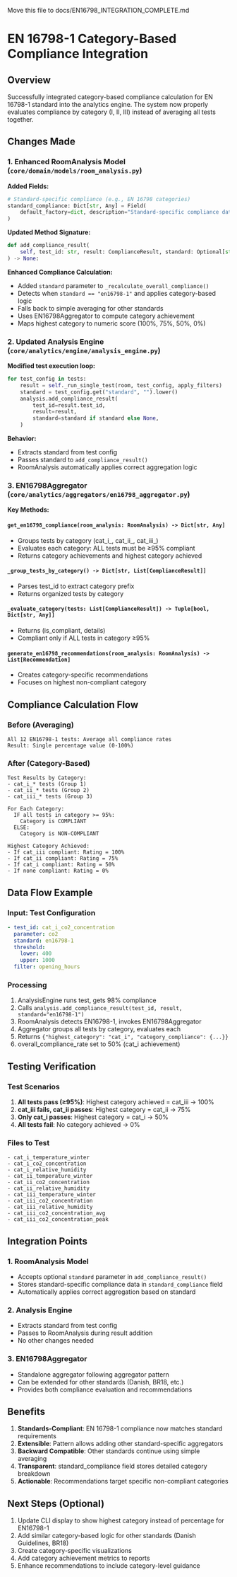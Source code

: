 Move this file to docs/EN16798_INTEGRATION_COMPLETE.md


# EN 16798-1 Category-Based Compliance Integration

## Overview
Successfully integrated category-based compliance calculation for EN 16798-1 standard into the analytics engine. The system now properly evaluates compliance by category (I, II, III) instead of averaging all tests together.

## Changes Made

### 1. Enhanced RoomAnalysis Model (`core/domain/models/room_analysis.py`)

**Added Fields:**
```python
# Standard-specific compliance (e.g., EN 16798 categories)
standard_compliance: Dict[str, Any] = Field(
    default_factory=dict, description="Standard-specific compliance data"
)
```

**Updated Method Signature:**
```python
def add_compliance_result(
    self, test_id: str, result: ComplianceResult, standard: Optional[str] = None
) -> None:
```

**Enhanced Compliance Calculation:**
- Added `standard` parameter to `_recalculate_overall_compliance()`
- Detects when `standard == "en16798-1"` and applies category-based logic
- Falls back to simple averaging for other standards
- Uses EN16798Aggregator to compute category achievement
- Maps highest category to numeric score (100%, 75%, 50%, 0%)

### 2. Updated Analysis Engine (`core/analytics/engine/analysis_engine.py`)

**Modified test execution loop:**
```python
for test_config in tests:
    result = self._run_single_test(room, test_config, apply_filters)
    standard = test_config.get("standard", "").lower()
    analysis.add_compliance_result(
        test_id=result.test_id,
        result=result,
        standard=standard if standard else None,
    )
```

**Behavior:**
- Extracts standard from test config
- Passes standard to `add_compliance_result()`
- RoomAnalysis automatically applies correct aggregation logic

### 3. EN16798Aggregator (`core/analytics/aggregators/en16798_aggregator.py`)

**Key Methods:**

#### `get_en16798_compliance(room_analysis: RoomAnalysis) -> Dict[str, Any]`
- Groups tests by category (cat_i_, cat_ii_, cat_iii_)
- Evaluates each category: ALL tests must be ≥95% compliant
- Returns category achievements and highest category achieved

#### `_group_tests_by_category() -> Dict[str, List[ComplianceResult]]`
- Parses test_id to extract category prefix
- Returns organized tests by category

#### `_evaluate_category(tests: List[ComplianceResult]) -> Tuple[bool, Dict[str, Any]]`
- Returns (is_compliant, details)
- Compliant only if ALL tests in category ≥95%

#### `generate_en16798_recommendations(room_analysis: RoomAnalysis) -> List[Recommendation]`
- Creates category-specific recommendations
- Focuses on highest non-compliant category

## Compliance Calculation Flow

### Before (Averaging)
```
All 12 EN16798-1 tests: Average all compliance rates
Result: Single percentage value (0-100%)
```

### After (Category-Based)
```
Test Results by Category:
- cat_i_* tests (Group 1)
- cat_ii_* tests (Group 2)  
- cat_iii_* tests (Group 3)

For Each Category:
  IF all tests in category >= 95%:
    Category is COMPLIANT
  ELSE:
    Category is NON-COMPLIANT

Highest Category Achieved:
- If cat_iii compliant: Rating = 100%
- If cat_ii compliant: Rating = 75%
- If cat_i compliant: Rating = 50%
- If none compliant: Rating = 0%
```

## Data Flow Example

### Input: Test Configuration
```yaml
- test_id: cat_i_co2_concentration
  parameter: co2
  standard: en16798-1
  threshold:
    lower: 400
    upper: 1000
  filter: opening_hours
```

### Processing
1. AnalysisEngine runs test, gets 98% compliance
2. Calls `analysis.add_compliance_result(test_id, result, standard="en16798-1")`
3. RoomAnalysis detects EN16798-1, invokes EN16798Aggregator
4. Aggregator groups all tests by category, evaluates each
5. Returns `{"highest_category": "cat_i", "category_compliance": {...}}`
6. overall_compliance_rate set to 50% (cat_i achievement)

## Testing Verification

### Test Scenarios
1. **All tests pass (≥95%)**: Highest category achieved = cat_iii → 100%
2. **cat_iii fails, cat_ii passes**: Highest category = cat_ii → 75%
3. **Only cat_i passes**: Highest category = cat_i → 50%
4. **All tests fail**: No category achieved → 0%

### Files to Test
```
- cat_i_temperature_winter
- cat_i_co2_concentration
- cat_i_relative_humidity
- cat_ii_temperature_winter
- cat_ii_co2_concentration
- cat_ii_relative_humidity
- cat_iii_temperature_winter
- cat_iii_co2_concentration
- cat_iii_relative_humidity
- cat_iii_co2_concentration_avg
- cat_iii_co2_concentration_peak
```

## Integration Points

### 1. RoomAnalysis Model
- Accepts optional `standard` parameter in `add_compliance_result()`
- Stores standard-specific compliance data in `standard_compliance` field
- Automatically applies correct aggregation based on standard

### 2. Analysis Engine
- Extracts standard from test config
- Passes to RoomAnalysis during result addition
- No other changes needed

### 3. EN16798Aggregator
- Standalone aggregator following aggregator pattern
- Can be extended for other standards (Danish, BR18, etc.)
- Provides both compliance evaluation and recommendations

## Benefits

1. **Standards-Compliant**: EN 16798-1 compliance now matches standard requirements
2. **Extensible**: Pattern allows adding other standard-specific aggregators
3. **Backward Compatible**: Other standards continue using simple averaging
4. **Transparent**: standard_compliance field stores detailed category breakdown
5. **Actionable**: Recommendations target specific non-compliant categories

## Next Steps (Optional)

1. Update CLI display to show highest category instead of percentage for EN16798-1
2. Add similar category-based logic for other standards (Danish Guidelines, BR18)
3. Create category-specific visualizations
4. Add category achievement metrics to reports
5. Enhance recommendations to include category-level guidance
